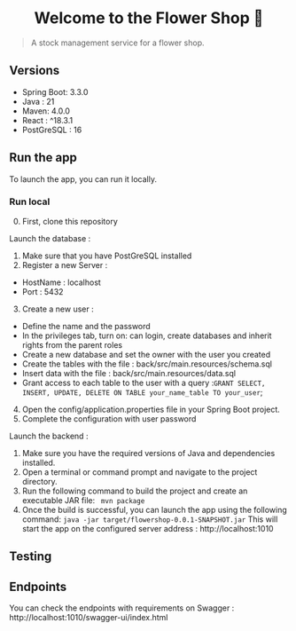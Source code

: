 <h1 align="center">Welcome to the Flower Shop 👋</h1>
<p>
</p>

> A stock management service for a flower shop.

## Versions
- Spring Boot: 3.3.0
- Java : 21
- Maven: 4.0.0
- React : ^18.3.1
- PostGreSQL : 16

## Run the app

To launch the app, you can run it locally.


### Run local

0. First, clone this repository

Launch the database :
1. Make sure that you have PostGreSQL installed
2. Register a new Server :

- HostName : localhost
- Port : 5432

3. Create a new user :
- Define the name and the password
- In the privileges tab, turn on: can login, create databases and inherit rights from the parent roles
- Create a new database and set the owner with the user you created
- Create the tables with the file : back/src/main.resources/schema.sql
- Insert data with the file : back/src/main.resources/data.sql
- Grant access to each table to the user with a query :`GRANT SELECT, INSERT, UPDATE, DELETE ON TABLE your_name_table TO your_user`;

4. Open the config/application.properties file in your Spring Boot project.
5. Complete the configuration with user password

Launch the backend :
1. Make sure you have the required versions of Java and dependencies installed.
2. Open a terminal or command prompt and navigate to the project directory.
3. Run the following command to build the project and create an executable JAR file:
   ` mvn package`
4. Once the build is successful, you can launch the app using the following command:
   ` java -jar target/flowershop-0.0.1-SNAPSHOT.jar `
   This will start the app on the configured server address : http://localhost:1010

## Testing

## Endpoints

You can check the endpoints with requirements on Swagger :
http://localhost:1010/swagger-ui/index.html
